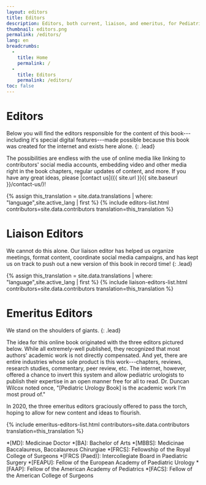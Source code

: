 ```yaml
---
layout: editors
title: Editors
description: Editors, both current, liaison, and emeritus, for Pediatric Urology Book.
thumbnail: editors.png
permalink: /editors/
lang: en
breadcrumbs:
  - 
    title: Home
    permalink: /
  - 
    title: Editors
    permalink: /editors/
toc: false
---
```


# Editors

Below you will find the editors responsible for the content of this book---including it's special digital features---made possible because this book was created for the internet and exists here alone.
{: .lead}

The possibilities are endless with the use of online media like linking to contributors' social media accounts, embedding video and other media right in the book chapters, regular updates of content, and more. If you have any great ideas, please [contact us]({{ site.url }}{{ site.baseurl }}/contact-us/)!

{% assign this_translation = site.data.translations | where: "language",site.active_lang | first %}
{% include editors-list.html contributors=site.data.contributors translation=this_translation %}

# Liaison Editors

We cannot do this alone. Our liaison editor has helped us organize meetings, format content, coordinate social media campaigns, and has kept us on track to push out a new version of this book in record time!
{: .lead}

{% assign this_translation = site.data.translations | where: "language",site.active_lang | first %}
{% include liaison-editors-list.html contributors=site.data.contributors translation=this_translation %}

# Emeritus Editors

We stand on the shoulders of giants.
{: .lead}

The idea for this online book originated with the three editors pictured below. While all extremely-well published, they recognized that most authors' academic work is not directly compensated. And yet, there are entire industries whose sole product is this work---chapters, reviews, research studies, commentary, peer review, etc. The internet, however, offered a chance to invert this system and allow pediatric urologists to publish their expertise in an open manner free for all to read. Dr. Duncan Wilcox noted once, "[Pediatric Urology Book] is the academic work I'm most proud of."

In 2020, the three emeritus editors graciously offered to pass the torch, hoping to allow for new content and ideas to flourish.

{% include emeritus-editors-list.html contributors=site.data.contributors translation=this_translation %}

*[MD]: Medicinae Doctor
*[BA]: Bachelor of Arts
*[MBBS]: Medicinae Baccalaureus, Baccalaureus Chirurgiae
*[FRCS]: Fellowship of the Royal College of Surgeons
*[FRCS (Paed)]: Intercollegiate Board in Paediatric Surgery
*[FEAPU]: Fellow of the European Academy of Paediatric Urology
*[FAAP]: Fellow of the American Academy of Pediatrics
*[FACS]: Fellow of the American College of Surgeons